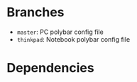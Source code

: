 # Branches
- ```master```: PC polybar config file
- ```thinkpad```: Notebook polybar config file

# Dependencies
```
```
